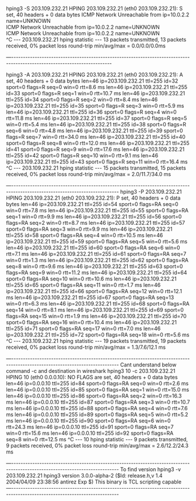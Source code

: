 hping3 -S 203.109.232.21
HPING 203.109.232.21 (eth0 203.109.232.21): S set, 40 headers + 0 data bytes
ICMP Network Unreachable from ip=10.0.2.2 name=UNKNOWN   
ICMP Network Unreachable from ip=10.0.2.2 name=UNKNOWN   
ICMP Network Unreachable from ip=10.0.2.2 name=UNKNOWN   
^C
--- 203.109.232.21 hping statistic ---
13 packets transmitted, 13 packets received, 0% packet loss
round-trip min/avg/max = 0.0/0.0/0.0ms 

—-------------------------------------------------------------------------------------------------------------------------


hping3 -A 203.109.232.21
HPING 203.109.232.21 (eth0 203.109.232.21): A set, 40 headers + 0 data bytes
len=46 ip=203.109.232.21 ttl=255 id=32 sport=0 flags=R seq=0 win=0 rtt=8.6 ms
len=46 ip=203.109.232.21 ttl=255 id=33 sport=0 flags=R seq=1 win=0 rtt=10.7 ms
len=46 ip=203.109.232.21 ttl=255 id=34 sport=0 flags=R seq=2 win=0 rtt=8.4 ms
len=46 ip=203.109.232.21 ttl=255 id=35 sport=0 flags=R seq=3 win=0 rtt=5.9 ms
len=46 ip=203.109.232.21 ttl=255 id=36 sport=0 flags=R seq=4 win=0 rtt=11.8 ms
len=46 ip=203.109.232.21 ttl=255 id=37 sport=0 flags=R seq=5 win=0 rtt=5.4 ms
len=46 ip=203.109.232.21 ttl=255 id=38 sport=0 flags=R seq=6 win=0 rtt=4.8 ms
len=46 ip=203.109.232.21 ttl=255 id=39 sport=0 flags=R seq=7 win=0 rtt=34.0 ms
len=46 ip=203.109.232.21 ttl=255 id=40 sport=0 flags=R seq=8 win=0 rtt=12.0 ms
len=46 ip=203.109.232.21 ttl=255 id=41 sport=0 flags=R seq=9 win=0 rtt=17.6 ms
len=46 ip=203.109.232.21 ttl=255 id=42 sport=0 flags=R seq=10 win=0 rtt=9.1 ms
len=46 ip=203.109.232.21 ttl=255 id=43 sport=0 flags=R seq=11 win=0 rtt=16.4 ms
^C
--- 203.109.232.21 hping statistic ---
15 packets transmitted, 15 packets received, 0% packet loss
round-trip min/avg/max = 2.0/11.7/34.0 ms


—----------------------------------------------------------------------------------------------------------------------------
hping3 -P 203.109.232.21
HPING 203.109.232.21 (eth0 203.109.232.21): P set, 40 headers + 0 data bytes
len=46 ip=203.109.232.21 ttl=255 id=54 sport=0 flags=RA seq=0 win=0 rtt=7.8 ms
len=46 ip=203.109.232.21 ttl=255 id=55 sport=0 flags=RA seq=1 win=0 rtt=9.9 ms
len=46 ip=203.109.232.21 ttl=255 id=56 sport=0 flags=RA seq=2 win=0 rtt=8.7 ms
len=46 ip=203.109.232.21 ttl=255 id=57 sport=0 flags=RA seq=3 win=0 rtt=9.9 ms
len=46 ip=203.109.232.21 ttl=255 id=58 sport=0 flags=RA seq=4 win=0 rtt=10.5 ms
len=46 ip=203.109.232.21 ttl=255 id=59 sport=0 flags=RA seq=5 win=0 rtt=5.6 ms
len=46 ip=203.109.232.21 ttl=255 id=60 sport=0 flags=RA seq=6 win=0 rtt=7.1 ms
len=46 ip=203.109.232.21 ttl=255 id=61 sport=0 flags=RA seq=7 win=0 rtt=1.3 ms
len=46 ip=203.109.232.21 ttl=255 id=62 sport=0 flags=RA seq=8 win=0 rtt=9.6 ms
len=46 ip=203.109.232.21 ttl=255 id=63 sport=0 flags=RA seq=9 win=0 rtt=11.2 ms
len=46 ip=203.109.232.21 ttl=255 id=64 sport=0 flags=RA seq=10 win=0 rtt=10.6 ms
len=46 ip=203.109.232.21 ttl=255 id=65 sport=0 flags=RA seq=11 win=0 rtt=1.7 ms
len=46 ip=203.109.232.21 ttl=255 id=66 sport=0 flags=RA seq=12 win=0 rtt=12.1 ms
len=46 ip=203.109.232.21 ttl=255 id=67 sport=0 flags=RA seq=13 win=0 rtt=6.3 ms
len=46 ip=203.109.232.21 ttl=255 id=68 sport=0 flags=RA seq=14 win=0 rtt=8.1 ms
len=46 ip=203.109.232.21 ttl=255 id=69 sport=0 flags=RA seq=15 win=0 rtt=1.9 ms
len=46 ip=203.109.232.21 ttl=255 id=70 sport=0 flags=RA seq=16 win=0 rtt=10.4 ms
len=46 ip=203.109.232.21 ttl=255 id=71 sport=0 flags=RA seq=17 win=0 rtt=7.0 ms
len=46 ip=203.109.232.21 ttl=255 id=72 sport=0 flags=RA seq=18 win=0 rtt=5.6 ms
^C
--- 203.109.232.21 hping statistic ---
19 packets transmitted, 19 packets received, 0% packet loss
round-trip min/avg/max = 1.3/7.6/12.1 ms

—----------------------------------------------------------------------------------------------------------------------------
Cant understand below command -c and destination in wireshark
hping3 10  -c 203.109.232.21
HPING 10 (eth0 0.0.0.10): NO FLAGS are set, 40 headers + 0 data bytes
len=46 ip=0.0.0.10 ttl=255 id=84 sport=0 flags=RA seq=0 win=0 rtt=2.6 ms
len=46 ip=0.0.0.10 ttl=255 id=85 sport=0 flags=RA seq=1 win=0 rtt=15.0 ms
len=46 ip=0.0.0.10 ttl=255 id=86 sport=0 flags=RA seq=2 win=0 rtt=16.3 ms
len=46 ip=0.0.0.10 ttl=255 id=87 sport=0 flags=RA seq=3 win=0 rtt=10.7 ms
len=46 ip=0.0.0.10 ttl=255 id=88 sport=0 flags=RA seq=4 win=0 rtt=7.6 ms
len=46 ip=0.0.0.10 ttl=255 id=89 sport=0 flags=RA seq=5 win=0 rtt=5.2 ms
len=46 ip=0.0.0.10 ttl=255 id=90 sport=0 flags=RA seq=6 win=0 rtt=24.3 ms
len=46 ip=0.0.0.10 ttl=255 id=91 sport=0 flags=RA seq=7 win=0 rtt=15.6 ms
len=46 ip=0.0.0.10 ttl=255 id=92 sport=0 flags=RA seq=8 win=0 rtt=12.5 ms
^C
--- 10 hping statistic ---
9 packets transmitted, 9 packets received, 0% packet loss
round-trip min/avg/max = 2.6/12.2/24.3 ms

—----------------------------------------------------------------------------------------------------------------------------
To find version
hping3   -v 203.109.232.21 
hping3 version 3.0.0-alpha-2 ($Id: release.h,v 1.4 2004/04/09 23:38:56 antirez Exp $)
This binary is TCL scripting capable
—----------------------------------------------------------------------------------------------------------------------------








